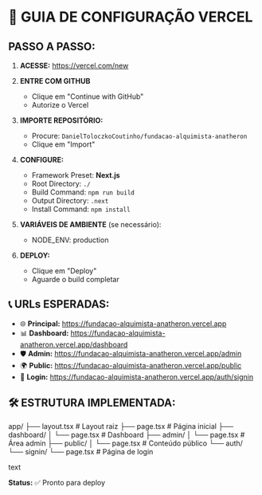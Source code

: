 # 🚀 GUIA DE CONFIGURAÇÃO VERCEL

## PASSO A PASSO:

1. **ACESSE:** https://vercel.com/new

2. **ENTRE COM GITHUB**
   - Clique em "Continue with GitHub"
   - Autorize o Vercel

3. **IMPORTE REPOSITÓRIO:**
   - Procure: `DanielToloczkoCoutinho/fundacao-alquimista-anatheron`
   - Clique em "Import"

4. **CONFIGURE:**
   - Framework Preset: **Next.js**
   - Root Directory: `./`
   - Build Command: `npm run build`
   - Output Directory: `.next`
   - Install Command: `npm install`

5. **VARIÁVEIS DE AMBIENTE** (se necessário):
   - NODE_ENV: production

6. **DEPLOY:**
   - Clique em "Deploy"
   - Aguarde o build completar

## 📞 URLs ESPERADAS:

- 🌐 **Principal:** https://fundacao-alquimista-anatheron.vercel.app
- 📊 **Dashboard:** https://fundacao-alquimista-anatheron.vercel.app/dashboard
- 🛡️ **Admin:** https://fundacao-alquimista-anatheron.vercel.app/admin
- 🌍 **Public:** https://fundacao-alquimista-anatheron.vercel.app/public
- 🔐 **Login:** https://fundacao-alquimista-anatheron.vercel.app/auth/signin

## 🛠️ ESTRUTURA IMPLEMENTADA:
app/
├── layout.tsx # Layout raiz
├── page.tsx # Página inicial
├── dashboard/
│ └── page.tsx # Dashboard
├── admin/
│ └── page.tsx # Área admin
├── public/
│ └── page.tsx # Conteúdo público
└── auth/
└── signin/
└── page.tsx # Página de login

text

**Status:** ✅ Pronto para deploy
